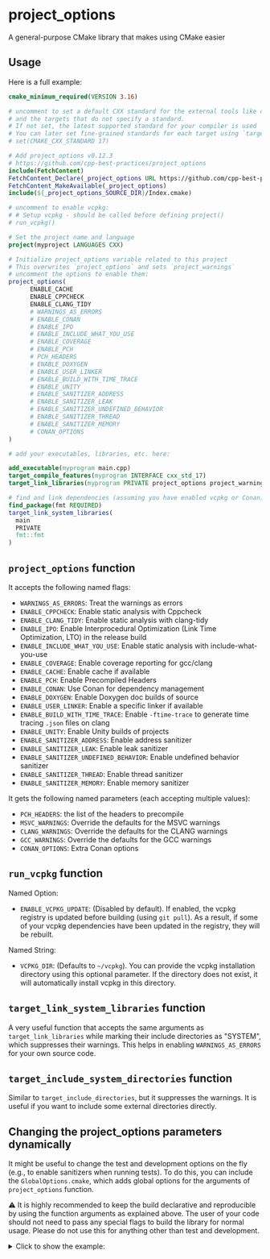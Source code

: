 # project_options

A general-purpose CMake library that makes using CMake easier

## Usage

Here is a full example:

```cmake
cmake_minimum_required(VERSION 3.16)

# uncomment to set a default CXX standard for the external tools like clang-tidy and cppcheck
# and the targets that do not specify a standard.
# If not set, the latest supported standard for your compiler is used
# You can later set fine-grained standards for each target using `target_compile_features`
# set(CMAKE_CXX_STANDARD 17)

# Add project_options v0.12.3
# https://github.com/cpp-best-practices/project_options
include(FetchContent)
FetchContent_Declare(_project_options URL https://github.com/cpp-best-practices/project_options/archive/refs/tags/v0.12.3.zip)
FetchContent_MakeAvailable(_project_options)
include(${_project_options_SOURCE_DIR}/Index.cmake)

# uncomment to enable vcpkg:
# # Setup vcpkg - should be called before defining project()
# run_vcpkg()

# Set the project name and language
project(myproject LANGUAGES CXX)

# Initialize project_options variable related to this project
# This overwrites `project_options` and sets `project_warnings`
# uncomment the options to enable them:
project_options(
      ENABLE_CACHE
      ENABLE_CPPCHECK
      ENABLE_CLANG_TIDY
      # WARNINGS_AS_ERRORS
      # ENABLE_CONAN
      # ENABLE_IPO
      # ENABLE_INCLUDE_WHAT_YOU_USE
      # ENABLE_COVERAGE
      # ENABLE_PCH
      # PCH_HEADERS
      # ENABLE_DOXYGEN
      # ENABLE_USER_LINKER
      # ENABLE_BUILD_WITH_TIME_TRACE
      # ENABLE_UNITY
      # ENABLE_SANITIZER_ADDRESS
      # ENABLE_SANITIZER_LEAK
      # ENABLE_SANITIZER_UNDEFINED_BEHAVIOR
      # ENABLE_SANITIZER_THREAD
      # ENABLE_SANITIZER_MEMORY
      # CONAN_OPTIONS
)

# add your executables, libraries, etc. here:

add_executable(myprogram main.cpp)
target_compile_features(myprogram INTERFACE cxx_std_17)
target_link_libraries(myprogram PRIVATE project_options project_warnings) # connect project_options to myprogram

# find and link dependencies (assuming you have enabled vcpkg or Conan):
find_package(fmt REQUIRED)
target_link_system_libraries(
  main
  PRIVATE
  fmt::fmt
)
```

## `project_options` function

It accepts the following named flags:

- `WARNINGS_AS_ERRORS`: Treat the warnings as errors
- `ENABLE_CPPCHECK`: Enable static analysis with Cppcheck
- `ENABLE_CLANG_TIDY`: Enable static analysis with clang-tidy
- `ENABLE_IPO`: Enable Interprocedural Optimization (Link Time Optimization, LTO) in the release build
- `ENABLE_INCLUDE_WHAT_YOU_USE`: Enable static analysis with include-what-you-use
- `ENABLE_COVERAGE`: Enable coverage reporting for gcc/clang
- `ENABLE_CACHE`: Enable cache if available
- `ENABLE_PCH`: Enable Precompiled Headers
- `ENABLE_CONAN`: Use Conan for dependency management
- `ENABLE_DOXYGEN`: Enable Doxygen doc builds of source
- `ENABLE_USER_LINKER`: Enable a specific linker if available
- `ENABLE_BUILD_WITH_TIME_TRACE`: Enable `-ftime-trace` to generate time tracing `.json` files on clang
- `ENABLE_UNITY`: Enable Unity builds of projects
- `ENABLE_SANITIZER_ADDRESS`: Enable address sanitizer
- `ENABLE_SANITIZER_LEAK`: Enable leak sanitizer
- `ENABLE_SANITIZER_UNDEFINED_BEHAVIOR`: Enable undefined behavior sanitizer
- `ENABLE_SANITIZER_THREAD`: Enable thread sanitizer
- `ENABLE_SANITIZER_MEMORY`: Enable memory sanitizer

It gets the following named parameters (each accepting multiple values):

- `PCH_HEADERS`: the list of the headers to precompile
- `MSVC_WARNINGS`: Override the defaults for the MSVC warnings
- `CLANG_WARNINGS`: Override the defaults for the CLANG warnings
- `GCC_WARNINGS`: Override the defaults for the GCC warnings
- `CONAN_OPTIONS`: Extra Conan options

## `run_vcpkg` function

Named Option:

- `ENABLE_VCPKG_UPDATE`: (Disabled by default). If enabled, the vcpkg registry is updated before building (using `git pull`). As a result, if some of your vcpkg dependencies have been updated in the registry, they will be rebuilt.

Named String:

- `VCPKG_DIR`: (Defaults to `~/vcpkg`). You can provide the vcpkg installation directory using this optional parameter.
  If the directory does not exist, it will automatically install vcpkg in this directory.

## `target_link_system_libraries` function

A very useful function that accepts the same arguments as `target_link_libraries` while marking their include directories as "SYSTEM", which suppresses their warnings. This helps in enabling `WARNINGS_AS_ERRORS` for your own source code.

## `target_include_system_directories` function

Similar to `target_include_directories`, but it suppresses the warnings. It is useful if you want to include some external directories directly.

## Changing the project_options parameters dynamically

It might be useful to change the test and development options on the fly (e.g., to enable sanitizers when running tests). To do this, you can include the `GlobalOptions.cmake`, which adds global options for the arguments of `project_options` function.

⚠️ It is highly recommended to keep the build declarative and reproducible by using the function arguments as explained above. The user of your code should not need to pass any special flags to build the library for normal usage. Please do not use this for anything other than test and development.

<details>
<summary>Click to show the example:</summary>

```cmake
cmake_minimum_required(VERSION 3.16)

# uncomment to set a default CXX standard for the external tools like clang-tidy and cppcheck
# and the targets that do not specify a standard.
# If not set, the latest supported standard for your compiler is used
# You can later set fine-grained standards for each target using `target_compile_features`
# set(CMAKE_CXX_STANDARD 17)

# Add project_options v0.12.3
# https://github.com/cpp-best-practices/project_options
include(FetchContent)
FetchContent_Declare(_project_options URL https://github.com/cpp-best-practices/project_options/archive/refs/tags/v0.12.3.zip)
FetchContent_MakeAvailable(_project_options)
include(${_project_options_SOURCE_DIR}/Index.cmake)

 # ❗ Add global CMake options
include(${_project_options_SOURCE_DIR}/src/GlobalOptions.cmake)

# uncomment to enable vcpkg:
# # Setup vcpkg - should be called before defining project()
# run_vcpkg()

# Set the project name and language
project(myproject LANGUAGES CXX)

# ❗ enable sanitizers if running the tests
option(FEATURE_TESTS "Enable the tests" OFF)
if(FEATURE_TESTS)
    set(ENABLE_SANITIZER_ADDRESS ON)
    if(NOT MSVC)
        set(ENABLE_SANITIZER_UNDEFINED_BEHAVIOR ON)
    endif()
endif()

# Initialize project_options variable related to this project
# This overwrites `project_options` and sets `project_warnings`
# uncomment the options to enable them:
project_options(
      ENABLE_CACHE
      ENABLE_CPPCHECK
      ENABLE_CLANG_TIDY
      # WARNINGS_AS_ERRORS
      # ENABLE_CONAN
      # ENABLE_IPO
      # ENABLE_INCLUDE_WHAT_YOU_USE
      # ENABLE_COVERAGE
      # ENABLE_PCH
      # PCH_HEADERS
      # ENABLE_DOXYGEN
      # ENABLE_IPO
      # ENABLE_USER_LINKER
      # ENABLE_BUILD_WITH_TIME_TRACE
      # ENABLE_UNITY
      # ❗ Now, the address and undefined behavior sanitizers are enabled through CMake options
      ENABLE_SANITIZER_ADDRESS ${ENABLE_SANITIZER_ADDRESS}
      ENABLE_SANITIZER_UNDEFINED_BEHAVIOR ${ENABLE_SANITIZER_UNDEFINED_BEHAVIOR}
      # ENABLE_SANITIZER_LEAK
      # ENABLE_SANITIZER_THREAD
      # ENABLE_SANITIZER_MEMORY
)
# add your executables, libraries, etc. here:

add_executable(myprogram main.cpp)
target_compile_features(myprogram INTERFACE cxx_std_17)
target_link_libraries(myprogram PRIVATE project_options project_warnings) # connect project_options to myprogram

# find and link dependencies (assuming you have enabled vcpkg or Conan):
find_package(fmt REQUIRED)
target_link_system_libraries(
  main
  PRIVATE
  fmt::fmt
)
```

</details>
